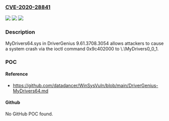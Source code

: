 ### [CVE-2020-28841](https://cve.mitre.org/cgi-bin/cvename.cgi?name=CVE-2020-28841)
![](https://img.shields.io/static/v1?label=Product&message=n%2Fa&color=blue)
![](https://img.shields.io/static/v1?label=Version&message=n%2Fa&color=blue)
![](https://img.shields.io/static/v1?label=Vulnerability&message=n%2Fa&color=brighgreen)

### Description

MyDrivers64.sys in DriverGenius 9.61.3708.3054 allows attackers to cause a system crash via the ioctl command 0x9c402000 to \\.\MyDrivers0_0_1.

### POC

#### Reference
- https://github.com/datadancer/WinSysVuln/blob/main/DriverGenius-MyDrivers64.md

#### Github
No GitHub POC found.

